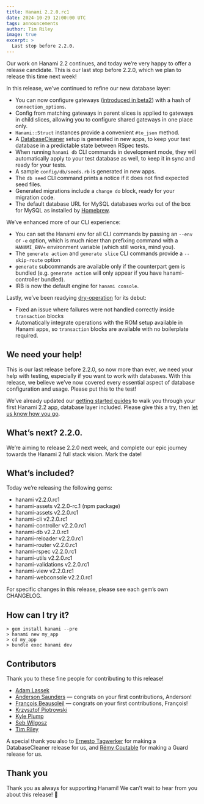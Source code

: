 ```yaml
---
title: Hanami 2.2.0.rc1
date: 2024-10-29 12:00:00 UTC
tags: announcements
author: Tim Riley
image: true
excerpt: >
  Last stop before 2.2.0.
---
```


Our work on Hanami 2.2 continues, and today we’re very happy to offer a release candidate. This is our last stop before 2.2.0, which we plan to release this time next week!

In this release, we’ve continued to refine our new database layer:

- You can now configure gateways ([introduced in beta2](/blog/2024/09/25/hanami-220beta2)) with a hash of `connection_options`.
- Config from matching gateways in parent slices is applied to gateways in child slices, allowing you to configure shared gateways in one place only.
- `Hanami::Struct` instances provide a convenient `#to_json` method.
- A [DatabaseCleaner](https://github.com/DatabaseCleaner/database_cleaner) setup is generated in new apps, to keep your test database in a predictable state between RSpec tests.
- When running `hanami db` CLI commands in development mode, they will automatically apply to your test database as well, to keep it in sync and ready for your tests.
- A sample `config/db/seeds.rb` is generated in new apps.
- The `db seed` CLI command prints a notice if it does not find expected seed files.
- Generated migrations include a `change do` block, ready for your migration code.
- The default database URL for MySQL databases works out of the box for MySQL as installed by [Homebrew](https://brew.sh).

We’ve enhanced more of our CLI experience:

- You can set the Hanami env for all CLI commands by passing an `--env` or `-e` option, which is much nicer than prefixing command with a `HANAMI_ENV=` environment variable (which still works, mind you).
- The `generate action` and `generate slice` CLI commands provide a `--skip-route` option
- `generate` subcommands are available only if the counterpart gem is bundled (e.g. `generate action` will only appear if you have hanami-controller bundled).
- IRB is now the default engine for `hanami console`.

Lastly, we’ve been readying [dry-operation](https://github.com/dry-rb/dry-operation) for its debut:

- Fixed an issue where failures were not handled correctly inside `transaction` blocks
- Automatically integrate operations with the ROM setup available in Hanami apps, so `transaction` blocks are available with no boilerplate required.

## We need your help!

This is our last release before 2.2.0, so now more than ever, we need your help with testing, especially if you want to work with databases. With this release, we believe we’ve now covered every essential aspect of database configuration and usage. Please put this to the test!

We’ve already updated our [getting started guides](https://guides.hanamirb.org/v2.2/introduction/getting-started/) to walk you through your first Hanami 2.2 app, database layer included. Please give this a try, then [let us know how you go](https://discourse.hanamirb.org).

## What’s next? 2.2.0.

We’re aiming to release 2.2.0 next week, and complete our epic journey towards the Hanami 2 full stack vision. Mark the date!

## What’s included?

Today we’re releasing the following gems:

- hanami v2.2.0.rc1
- hanami-assets v2.2.0-rc.1 (npm package)
- hanami-assets v2.2.0.rc1
- hanami-cli v2.2.0.rc1
- hanami-controller v2.2.0.rc1
- hanami-db v2.2.0.rc1
- hanami-reloader v2.2.0.rc1
- hanami-router v2.2.0.rc1
- hanami-rspec v2.2.0.rc1
- hanami-utils v2.2.0.rc1
- hanami-validations v2.2.0.rc1
- hanami-view v2.2.0.rc1
- hanami-webconsole v2.2.0.rc1

For specific changes in this release, please see each gem’s own CHANGELOG.

## How can I try it?

```shell
> gem install hanami --pre
> hanami new my_app
> cd my_app
> bundle exec hanami dev
```

## Contributors

Thank you to these fine people for contributing to this release!

- [Adam Lassek](https://github.com/alassek)
- [Anderson Saunders](https://github.com/Andsbf) — congrats on your first contributions, Anderson!
- [François Beausoleil](https://github.com/francois) — congrats on your first contributions, François!
- [Krzysztof Piotrowski](https://github.com/krzykamil)
- [Kyle Plump](https://github.com/kyleplump)
- [Seb Wilgosz](https://github.com/swilgosz)
- [Tim Riley](https://github.com/timriley)

A special thank you also to [Ernesto Tagwerker](https://github.com/etagwerker) for making a DatabaseCleaner release for us, and [Rémy Coutable](https://github.com/rymai) for making a Guard release for us.

## Thank you

Thank you as always for supporting Hanami! We can’t wait to hear from you about this release! 🌸
